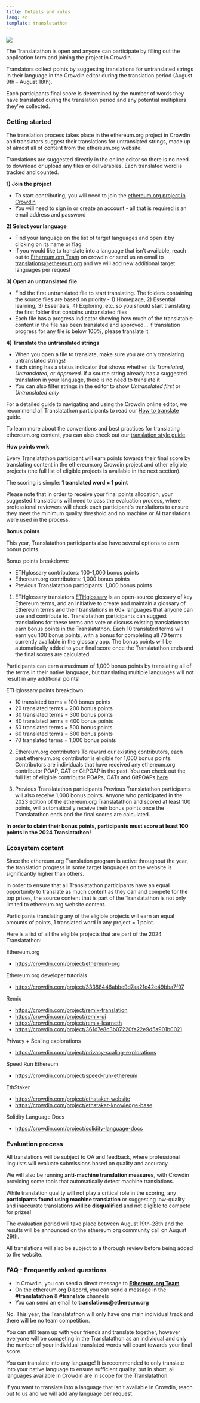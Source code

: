 ```yaml
---
title: Details and rules
lang: en
template: translatathon
---
```


![](./participate.png)

The Translatathon is open and anyone can participate by filling out the application form and joining the project in Crowdin.

Translators collect points by suggesting translations for untranslated strings in their language in the Crowdin editor during the translation period (August 9th - August 18th).

Each participants final score is determined by the number of words they have translated during the translation period and any potential multipliers they’ve collected.

### Getting started

The translation process takes place in the ethereum.org project in Crowdin and translators suggest their translations for untranslated strings, made up of almost all of content from the ethereum.org website.

Translations are suggested directly in the online editor so there is no need to download or upload any files or deliverables. Each translated word is tracked and counted.

**1) Join the project**

- To start contributing, you will need to join the [ethereum.org project in Crowdin](https://crowdin.com/project/ethereum-org)
- You will need to sign in or create an account - all that is required is an email address and password

**2) Select your language**

- Find your language on the list of target languages and open it by clicking on its name or flag
- If you would like to translate into a language that isn’t available, reach out to [Ethereum.org Team](https://crowdin.com/profile/ethdotorg) on crowdin or send us an email to translations@ethereum.org and we will add new additional target languages per request

**3) Open an untranslated file**

- Find the first untranslated file to start translating. The folders containing the source files are based on priority - 1) Homepage, 2) Essential learning, 3) Essentials, 4) Exploring, etc. so you should start translating the first folder that contains untranslated files
- Each file has a progress indicator showing how much of the translatable content in the file has been translated and approved… if translation progress for any file is below 100%, please translate it

**4) Translate the untranslated strings**

- When you open a file to translate, make sure you are only translating untranslated strings!
- Each string has a status indicator that shows whether it’s _Translated_, _Untranslated_, or _Approved_. If a source string already has a suggested translation in your language, there is no need to translate it
- You can also filter strings in the editor to show _Untranslated first_ or _Untranslated only_

For a detailed guide to navigating and using the Crowdin online editor, we recommend all Translatathon participants to read our [How to translate](/contributing/translation-program/how-to-translate/) guide.

To learn more about the conventions and best practices for translating ethereum.org content, you can also check out our [translation style guide](/contributing/translation-program/translators-guide/).

**How points work**

Every Translatathon participant will earn points towards their final score by translating content in the ethereum.org Crowdin project and other eligible projects (the full list of eligible projects is available in the next section).

The scoring is simple: **1 translated word = 1 point**

Please note that in order to receive your final points allocation, your suggested translations will need to pass the evaluation process, where professional reviewers will check each participant's translations to ensure they meet the minimum quality threshold and no machine or AI translations were used in the process.

**Bonus points**

This year, Translatathon participants also have several options to earn bonus points.

Bonus points breakdown:
- ETHglossary contributors: 100-1,000 bonus points
- Ethereum.org contributors: 1,000 bonus points
- Previous Translatathon participants: 1,000 bonus points

1) ETHglossary translators
[ETHglossary](https://ethglossaryproject.vercel.app/) is an open-source glossary of key Ethereum terms, and an initiative to create and maintain a glossary of Ethereum terms and their translations in 60+ languages that anyone can use and contribute to.
Translatathon participants can suggest translations for these terms and vote or discuss existing translations to earn bonus points in the Translatathon.
Each 10 translated terms will earn you 100 bonus points, with a bonus for completing all 70 terms currently available in the glossary app. The bonus points will be automatically added to your final score once the Translatathon ends and the final scores are calculated.

Participants can earn a maximum of 1,000 bonus points by translating all of the terms in their native language, but translating multiple languages will not result in any additional points!

ETHglossary points breakdown:
- 10 translated terms = 100 bonus points
- 20 translated terms = 200 bonus points
- 30 translated terms = 300 bonus points
- 40 translated terms = 400 bonus points
- 50 translated terms = 500 bonus points
- 60 translated terms = 600 bonus points
- 70 translated terms = 1,000 bonus points

2) Ethereum.org contributors
To reward our existing contributors, each past ethereum.org contributor is eligible for 1,000 bonus points.
Contributors are individuals that have received any ethereum.org contributor POAP, OAT or GitPOAP in the past.
You can check out the full list of eligible contributor POAPs, OATs and GitPOAPs [here](https://efdn.notion.site/Ethereum-org-contributor-credentials-1c23938dfd7f44d0bda3992c58897d63)

3) Previous Translatathon participants
Previous Translatathon participants will also receive 1,000 bonus points.
Anyone who participated in the 2023 edition of the ethereum.org Translatathon and scored at least 100 points, will automatically receive their bonus points once the Translatathon ends and the final scores are calculated.

**In order to claim their bonus points, participants must score at least 100 points in the 2024 Translatathon!**

### Ecosystem content

Since the ethereum.org Translation program is active throughout the year, the translation progress in some target languages on the website is significantly higher than others.

In order to ensure that all Translatathon participants have an equal opportunity to translate as much content as they can and compete for the top prizes, the source content that is part of the Translatathon is not only limited to ethereum.org website content.

Participants translating any of the eligible projects will earn an equal amounts of points, 1 translated word in any project = 1 point.

Here is a list of all the eligible projects that are part of the 2024 Translatathon:

Ethereum.org
- https://crowdin.com/project/ethereum-org

Ethereum.org developer tutorials
- https://crowdin.com/project/33388446abbe9d7aa21e42e49bba7f97

Remix
- https://crowdin.com/project/remix-translation
- https://crowdin.com/project/remix-ui
- https://crowdin.com/project/remix-learneth
- https://crowdin.com/project/361d7e8c3b07220fa22e9d5a901b0021

Privacy + Scaling explorations
- https://crowdin.com/project/privacy-scaling-explorations

Speed Run Ethereum
- https://crowdin.com/project/speed-run-ethereum

EthStaker
- https://crowdin.com/project/ethstaker-website
- https://crowdin.com/project/ethstaker-knowledge-base

Solidity Language Docs
- https://crowdin.com/project/solidity-language-docs

### Evaluation process

All translations will be subject to QA and feedback, where professional linguists will evaluate submissions based on quality and accuracy.

We will also be running **anti-machine translation measures**, with Crowdin providing some tools that automatically detect machine translations.

While translation quality will not play a critical role in the scoring, any **participants found using machine translation** or suggesting low-quality and inaccurate translations **will be disqualified** and not eligible to compete for prizes!

The evaluation period will take place between August 19th-28th and the results will be announced on the ethereum.org community call on August 29th.

All translations will also be subject to a thorough review before being added to the website.

### FAQ - Frequently asked questions

<ExpandableCard title="Who can I contact if I need help or have questions, feedback, or ideas?">
  <ul>
    <li>In Crowdin, you can send a direct message to <a href="https://crowdin.com/project/ethereum-org"><strong>Ethereum.org Team</strong></a></li>
    <li>On the ethereum.org Discord, you can send a message in the <strong>#translatathon</strong> & <strong>#translate</strong> channels</li>
    <li>You can send an email to <strong>translations@ethereum.org</strong></li>
  </ul>
</ExpandableCard>

<ExpandableCard title="Can I compete as part of a team?">
    <p>No. This year, the Translatathon will only have one main individual track and there will be no team competition.</p>
    <p>You can still team up with your friends and translate together, however everyone will be competing in the Translatathon as an individual and only the number of your individual translated words will count towards your final score.</p>
</ExpandableCard>

<ExpandableCard title="Which languages can I translate into?">
    <p>You can translate into any language! It is recommended to only translate into your native language to ensure sufficient quality, but in short, all languages available in Crowdin are in scope for the Translatathon.</p>
    <p>If you want to translate into a language that isn't available in Crowdin, reach out to us and we will add any language per request.</p>
</ExpandableCard>

<ApplyNow />
